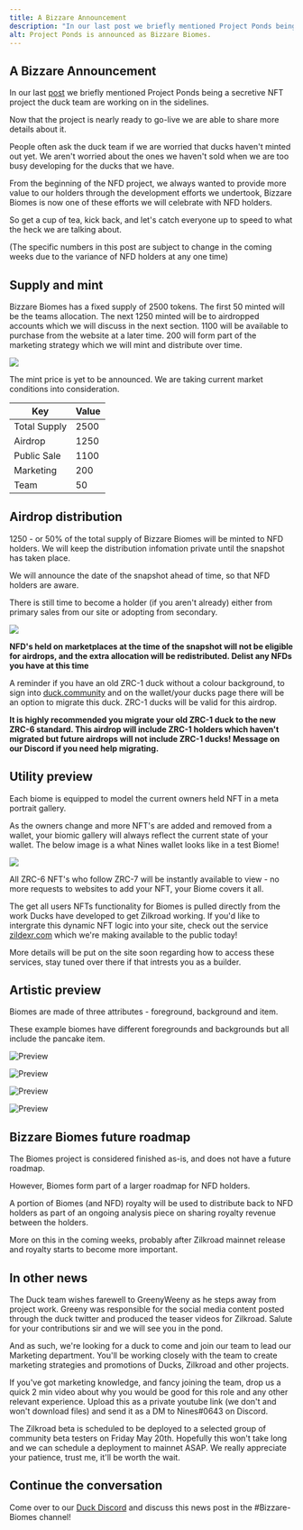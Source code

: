 ```yaml
---
title: A Bizzare Announcement
description: "In our last post we briefly mentioned Project Ponds being a secret NFT project the duck team work on in the sidelines. Now that the project is nearly ready to go-live we are able to share more details about it."
alt: Project Ponds is announced as Bizzare Biomes.
---
```


## A Bizzare Announcement

In our last [post](https://duck.community/blog/postbag-from-the-pond-1#projectponds-update) we briefly mentioned Project Ponds being a secretive NFT project the duck team are working on in the sidelines.

Now that the project is nearly ready to go-live we are able to share more details about it.

People often ask the duck team if we are worried that ducks haven't minted out yet. We aren't worried about the ones we haven't sold when we are too busy developing for the ducks that we have.

From the beginning of the NFD project, we always wanted to provide more value to our holders through the development efforts we undertook, Bizzare Biomes is now one of these efforts we will celebrate with NFD holders.

So get a cup of tea, kick back, and let's catch everyone up to speed to what the heck we are talking about.

(The specific numbers in this post are subject to change in the coming weeks due to the variance of NFD holders at any one time)

## Supply and mint

Bizzare Biomes has a fixed supply of 2500 tokens. The first 50 minted will be the teams allocation. The next 1250 minted will be to airdropped accounts which we will discuss in the next section.  1100 will be available to purchase from the website at a later time. 200 will form part of the marketing strategy which we will mint and distribute over time.

![](https://cdn.discordapp.com/attachments/914536079225421904/975871462546219088/supply.png)

The mint price is yet to be announced. We are taking current market conditions into consideration.

| Key          | Value  |
|--------------|--------|
| Total Supply | 2500   |
| Airdrop      | 1250   |
| Public Sale  | 1100   |
| Marketing    | 200    |
| Team         | 50     |

## Airdrop distribution

1250 - or 50% of the total supply of Bizzare Biomes will be minted to NFD holders. We will keep the distribution infomation private until the snapshot has taken place.

We will announce the date of the snapshot ahead of time, so that NFD holders are aware.

There is still time to become a holder (if you aren't already) either from primary sales from our site or adopting from secondary.

![](https://cdn.discordapp.com/attachments/914536079225421904/975871482334941255/holders.png)

**NFD's held on marketplaces at the time of the snapshot will not be eligible for airdrops, and the extra allocation will be redistributed. Delist any NFDs you have at this time**

A reminder if you have an old ZRC-1 duck without a colour background, to sign into [duck.community](https://duck.community) and on the wallet/your ducks page there will be an option to migrate this duck. ZRC-1 ducks will be valid for this airdrop.

**It is highly recommended you migrate your old ZRC-1 duck to the new ZRC-6 standard. This airdrop will include ZRC-1 holders which haven't migrated but future airdrops will not include ZRC-1 ducks!  Message on our Discord if you need help migrating.**

## Utility preview

Each biome is equipped to model the current owners held NFT in a meta portrait gallery.

As the owners change and more NFT's are added and removed from a wallet, your biomic gallery will always reflect the current state of your wallet. The below image is a what Nines wallet looks like in a test Biome!

![](https://cdn.discordapp.com/attachments/914536079225421904/975871510080290876/biome1.png)

All ZRC-6 NFT's who follow ZRC-7 will be instantly available to view - no more requests to websites to add your NFT, your Biome covers it all.

The get all users NFTs functionality for Biomes is pulled directly from the work Ducks have developed to get Zilkroad working. If you'd like to intergrate this dynamic NFT logic into your site, check out the service [zildexr.com](https://zildexr.com) which we're making available to the public today!

More details will be put on the site soon regarding how to access these services, stay tuned over there if that intrests you as a builder.

## Artistic preview

Biomes are made of three attributes - foreground, background and item.

These example biomes have different foregrounds and backgrounds but all include the pancake item.

![Preview](https://cdn.discordapp.com/attachments/914536079225421904/975871536873484388/pond1.png)

![Preview](https://cdn.discordapp.com/attachments/914536079225421904/975871559191384174/pond2.png)

![Preview](https://cdn.discordapp.com/attachments/914536079225421904/975871582268457010/pond3.png)

![Preview](https://cdn.discordapp.com/attachments/914536079225421904/975871438135361596/pond4.png)

## Bizzare Biomes future roadmap

The Biomes project is considered finished as-is, and does not have a future roadmap. 

However, Biomes form part of a larger roadmap for NFD holders.

A portion of Biomes (and NFD) royalty will be used to distribute back to NFD holders as part of an ongoing analysis piece on sharing royalty revenue between the holders.

More on this in the coming weeks, probably after Zilkroad mainnet release and royalty starts to become more important.

## In other news

The Duck team wishes farewell to GreenyWeeny as he steps away from project work. Greeny was responsible for the social media content posted through the duck twitter and produced the teaser videos for Zilkroad. Salute for your contributions sir and we will see you in the pond.

And as such, we're looking for a duck to come and join our team to lead our Marketing department. You'll be working closely with the team to create marketing strategies and promotions of Ducks, Zilkroad and other projects.

If you've got marketing knowledge, and fancy joining the team, drop us a quick 2 min video about why you would be good for this role and any other relevant experience. Upload this as a private youtube link (we don't and won't download files) and send it as a DM to Nines#0643 on Discord.

The Zilkroad beta is scheduled to be deployed to a selected group of community beta testers on Friday May 20th. Hopefully this won't take long and we can schedule a deployment to mainnet ASAP. We really appreciate your patience, trust me, it'll be worth the wait.

## Continue the conversation

Come over to our [Duck Discord](https://discord.gg/3Cu3ZR6CYX) and discuss this news post in the #Bizzare-Biomes channel!